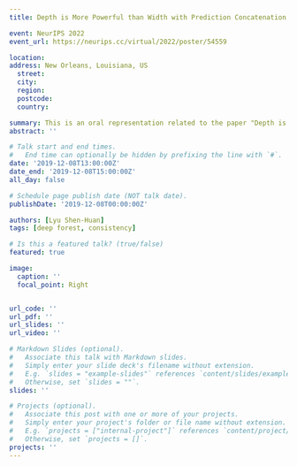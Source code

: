 ```yaml
---
title: Depth is More Powerful than Width with Prediction Concatenation in Deep Forest

event: NeurIPS 2022
event_url: https://neurips.cc/virtual/2022/poster/54559

location: 
address: New Orleans, Louisiana, US
  street: 
  city: 
  region: 
  postcode: 
  country: 

summary: This is an oral representation related to the paper "Depth is More Powerful than Width with Prediction Concatenation in Deep Forest".
abstract: ''

# Talk start and end times.
#   End time can optionally be hidden by prefixing the line with `#`.
date: '2019-12-08T13:00:00Z'
date_end: '2019-12-08T15:00:00Z'
all_day: false

# Schedule page publish date (NOT talk date).
publishDate: '2019-12-08T00:00:00Z'

authors: [Lyu Shen-Huan]
tags: [deep forest, consistency]

# Is this a featured talk? (true/false)
featured: true

image:
  caption: ''
  focal_point: Right


url_code: ''
url_pdf: ''
url_slides: ''
url_video: ''

# Markdown Slides (optional).
#   Associate this talk with Markdown slides.
#   Simply enter your slide deck's filename without extension.
#   E.g. `slides = "example-slides"` references `content/slides/example-slides.md`.
#   Otherwise, set `slides = ""`.
slides: ''

# Projects (optional).
#   Associate this post with one or more of your projects.
#   Simply enter your project's folder or file name without extension.
#   E.g. `projects = ["internal-project"]` references `content/project/deep-learning/index.md`.
#   Otherwise, set `projects = []`.
projects: ''
---
```

